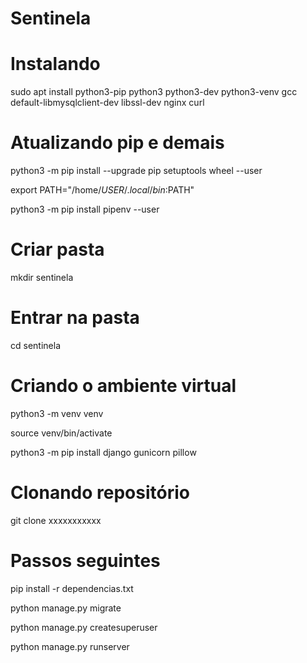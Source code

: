 # Sentinela

# Instalando
sudo apt install python3-pip python3 python3-dev python3-venv gcc default-libmysqlclient-dev libssl-dev nginx curl

# Atualizando pip e demais
python3 -m pip install --upgrade pip setuptools wheel --user

export PATH="/home/$USER/.local/bin:$PATH"

python3 -m pip install pipenv --user

# Criar pasta
mkdir sentinela

# Entrar na pasta
cd sentinela

# Criando o ambiente virtual
python3 -m venv venv

source venv/bin/activate

python3 -m pip install django gunicorn pillow

# Clonando repositório
git clone xxxxxxxxxxx

# Passos seguintes

pip install -r dependencias.txt

python manage.py migrate

python manage.py createsuperuser

python manage.py runserver

